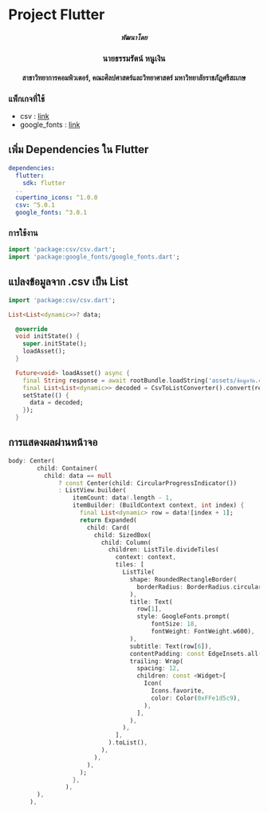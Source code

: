# Project Flutter 
<h5 align="center">พัฒนาโดย</h5>
<h3 align="center">นายธรรมรัตน์ หนูเงิน</h3>

<h4 align="center">สาขาวิทยาการคอมพิวเตอร์, คณะศิลปศาสตร์และวิทยาศาสตร์ มหาวิทยาลัยราชภัฏศรีสะเกษ</h4>

### แพ็กเกจที่ใช้

- csv : [link](https://pub.dev/packages/csv)
- google_fonts : [link](https://pub.dev/packages/google_fonts)


## เพิ่ม Dependencies ใน Flutter

```yaml
dependencies:
  flutter:
    sdk: flutter
  ..
  cupertino_icons: ^1.0.0
  csv: ^5.0.1
  google_fonts: ^3.0.1
```

### การใช้งาน

```dart
import 'package:csv/csv.dart';
import 'package:google_fonts/google_fonts.dart';
```
## แปลงข้อมูลจาก .csv เป็น List 

```dart
import 'package:csv/csv.dart';

List<List<dynamic>>? data;

  @override
  void initState() {
    super.initState();
    loadAsset();
  }

  Future<void> loadAsset() async {
    final String response = await rootBundle.loadString('assets/ข้อมูลวัด.csv');
    final List<List<dynamic>> decoded = CsvToListConverter().convert(response);
    setState(() {
      data = decoded;
    });
  }
```

## การแสดงผลผ่านหน้าจอ

```dart
body: Center(
        child: Container(
          child: data == null
              ? const Center(child: CircularProgressIndicator())
              : ListView.builder(
                  itemCount: data!.length - 1,
                  itemBuilder: (BuildContext context, int index) {
                    final List<dynamic> row = data![index + 1];
                    return Expanded(
                      child: Card(
                        child: SizedBox(
                          child: Column(
                            children: ListTile.divideTiles(
                              context: context,
                              tiles: [
                                ListTile(
                                  shape: RoundedRectangleBorder(
                                    borderRadius: BorderRadius.circular(15),
                                  ),
                                  title: Text(
                                    row[1],
                                    style: GoogleFonts.prompt(
                                        fontSize: 18,
                                        fontWeight: FontWeight.w600),
                                  ),
                                  subtitle: Text(row[6]),
                                  contentPadding: const EdgeInsets.all(10.0),
                                  trailing: Wrap(
                                    spacing: 12,
                                    children: const <Widget>[
                                      Icon(
                                        Icons.favorite,
                                        color: Color(0xFFe1d5c9),
                                      ),
                                    ],
                                  ),
                                ),
                              ],
                            ).toList(),
                          ),
                        ),
                      ),
                    );
                  },
                ),
        ),
      ),

```
